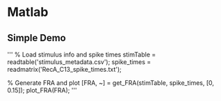 # Matlab

## Simple Demo

'''
% Load stimulus info and spike times
stimTable = readtable('stimulus_metadata.csv');
spike_times = readmatrix('RecA_C13_spike_times.txt');

% Generate FRA and plot
[FRA, ~] = get_FRA(stimTable, spike_times, [0, 0.15]);
plot_FRA(FRA);
'''

